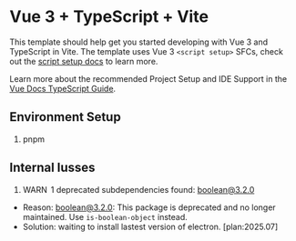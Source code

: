# Vue 3 + TypeScript + Vite

This template should help get you started developing with Vue 3 and TypeScript in Vite. The template uses Vue 3 `<script setup>` SFCs, check out the [script setup docs](https://v3.vuejs.org/api/sfc-script-setup.html#sfc-script-setup) to learn more.

Learn more about the recommended Project Setup and IDE Support in the [Vue Docs TypeScript Guide](https://vuejs.org/guide/typescript/overview.html#project-setup).

## Environment Setup

1. pnpm

## Internal Iusses

1. WARN  1 deprecated subdependencies found: boolean@3.2.0
- Reason: boolean@3.2.0: This package is deprecated and no longer maintained. Use `is-boolean-object` instead.
- Solution: waiting to install lastest version of electron. [plan:2025.07]